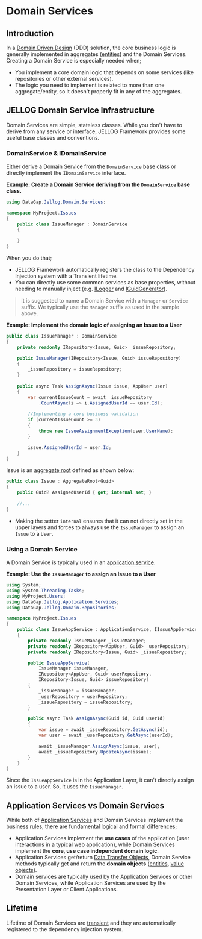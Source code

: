 # Domain Services

## Introduction

In a [Domain Driven Design](Domain-Driven-Design.md) (DDD) solution, the core business logic is generally implemented in aggregates ([entities](Entities.md)) and the Domain Services. Creating a Domain Service is especially needed when;

* You implement a core domain logic that depends on some services (like repositories or other external services).
* The logic you need to implement is related to more than one aggregate/entity, so it doesn't properly fit in any of the aggregates.

## JELLOG Domain Service Infrastructure

Domain Services are simple, stateless classes. While you don't have to derive from any service or interface, JELLOG Framework provides some useful base classes and conventions.

### DomainService & IDomainService

Either derive a Domain Service from the `DomainService` base class or directly implement the `IDomainService` interface.

**Example: Create a Domain Service deriving from the `DomainService` base class.**

````csharp
using DataGap.Jellog.Domain.Services;

namespace MyProject.Issues
{
    public class IssueManager : DomainService
    {
        
    }
}
````

When you do that;

* JELLOG Framework automatically registers the class to the Dependency Injection system with a Transient lifetime.
* You can directly use some common services as base properties, without needing to manually inject (e.g. [ILogger](Logging.md) and [IGuidGenerator](Guid-Generation.md)).

> It is suggested to name a Domain Service with a `Manager` or `Service` suffix. We typically use the `Manager` suffix as used in the sample above.

**Example: Implement the domain logic of assigning an Issue to a User**

````csharp
public class IssueManager : DomainService
{
    private readonly IRepository<Issue, Guid> _issueRepository;

    public IssueManager(IRepository<Issue, Guid> issueRepository)
    {
        _issueRepository = issueRepository;
    }
    
    public async Task AssignAsync(Issue issue, AppUser user)
    {
        var currentIssueCount = await _issueRepository
            .CountAsync(i => i.AssignedUserId == user.Id);
        
        //Implementing a core business validation
        if (currentIssueCount >= 3)
        {
            throw new IssueAssignmentException(user.UserName);
        }

        issue.AssignedUserId = user.Id;
    }    
}
````

Issue is an [aggregate root](Entities.md) defined as shown below:

````csharp
public class Issue : AggregateRoot<Guid>
{
    public Guid? AssignedUserId { get; internal set; }
    
    //...
}
````

* Making the setter `internal` ensures that it can not directly set in the upper layers and forces to always use the `IssueManager` to assign an `Issue` to a `User`.

### Using a Domain Service

A Domain Service is typically used in an [application service](Application-Services.md).

**Example: Use the `IssueManager` to assign an Issue to a User**

````csharp
using System;
using System.Threading.Tasks;
using MyProject.Users;
using DataGap.Jellog.Application.Services;
using DataGap.Jellog.Domain.Repositories;

namespace MyProject.Issues
{
    public class IssueAppService : ApplicationService, IIssueAppService
    {
        private readonly IssueManager _issueManager;
        private readonly IRepository<AppUser, Guid> _userRepository;
        private readonly IRepository<Issue, Guid> _issueRepository;

        public IssueAppService(
            IssueManager issueManager,
            IRepository<AppUser, Guid> userRepository,
            IRepository<Issue, Guid> issueRepository)
        {
            _issueManager = issueManager;
            _userRepository = userRepository;
            _issueRepository = issueRepository;
        }

        public async Task AssignAsync(Guid id, Guid userId)
        {
            var issue = await _issueRepository.GetAsync(id);
            var user = await _userRepository.GetAsync(userId);

            await _issueManager.AssignAsync(issue, user);
            await _issueRepository.UpdateAsync(issue);
        }
    }
}
````

Since the `IssueAppService` is in the Application Layer, it can't directly assign an issue to a user. So, it uses the `IssueManager`.

## Application Services vs Domain Services

While both of [Application Services](Application-Services.md) and Domain Services implement the business rules, there are fundamental logical and formal differences;

* Application Services implement the **use cases** of the application (user interactions in a typical web application), while Domain Services implement the **core, use case independent domain logic**.
* Application Services get/return [Data Transfer Objects](Data-Transfer-Objects.md), Domain Service methods typically get and return the **domain objects** ([entities](Entities.md), [value objects](Value-Objects.md)).
* Domain services are typically used by the Application Services or other Domain Services, while Application Services are used by the Presentation Layer or Client Applications.

## Lifetime

Lifetime of Domain Services are [transient](https://docs.jellog.io/en/jellog/latest/Dependency-Injection) and they are automatically registered to the dependency injection system.